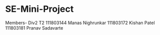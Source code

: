 # SE-Mini-Project
Members- Div2 T2
111803144 Manas Nighrunkar
111803172 Kishan Patel
111803181 Pranav Sadavarte
